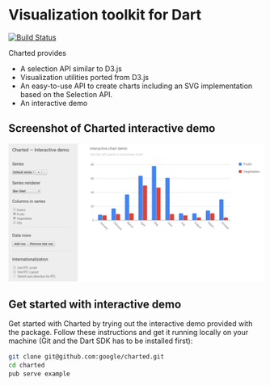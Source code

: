 Visualization toolkit for Dart
==============================
[![Build Status](https://drone.io/github.com/google/charted/status.png)](https://drone.io/github.com/google/charted/latest)

Charted provides
* A selection API similar to D3.js
* Visualization utilities ported from D3.js
* An easy-to-use API to create charts including an SVG implementation based on the Selection API.
* An interactive demo 

## Screenshot of Charted interactive demo
![Screenshot of Charted interactive demo](charted-demo-screenshot.png)

## Get started with interactive demo
Get started with Charted by trying out the interactive demo provided with the package. Follow these instructions and get it running locally on your machine (Git and the Dart SDK has to be installed first):
```bash
git clone git@github.com:google/charted.git
cd charted
pub serve example
```

